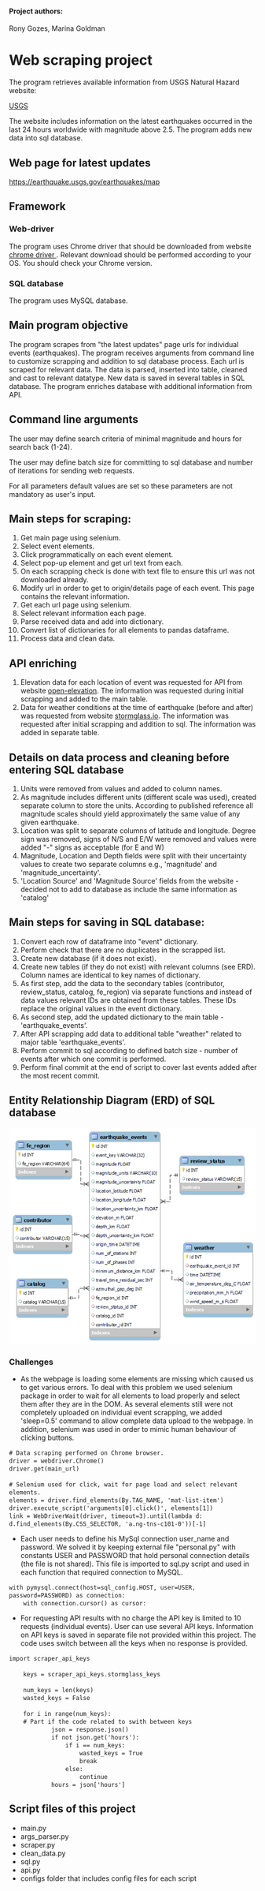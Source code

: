 #### Project authors:
Rony Gozes, Marina Goldman

# Web scraping project
The program retrieves available information from USGS Natural Hazard website:

[USGS](https://www.usgs.gov/natural-hazards)

The website includes information on the latest earthquakes occurred in the last 24 hours worldwide with magnitude above 2.5.
The program adds new data into sql database.

## Web page for latest updates
https://earthquake.usgs.gov/earthquakes/map

## Framework
### Web-driver 
The program uses Chrome driver that should be downloaded from website
[chrome driver ](https://chromedriver.chromium.org/downloads).
Relevant download should be performed according to your OS. 
You should check your Chrome version.

### SQL database
The program uses MySQL database.

## Main program objective
The program scrapes from "the latest updates" page urls for individual events (earthquakes).
The program receives arguments from command line to customize scrapping  and addition to sql database process.
Each url is scraped for relevant data. The data is parsed, inserted into table, cleaned and cast to relevant datatype.
New data is saved in several tables in SQL database.
The program enriches database with additional information from API.

## Command line arguments
The user may define search criteria of minimal magnitude and hours for search back (1-24).

The user may define batch size for committing to sql database and number of iterations for sending web requests.

For all parameters default values are set so these parameters are not mandatory as user's input.

## Main steps for scraping:
1. Get main page using selenium.
2. Select event elements.
3. Click programmatically on each event element.
4. Select pop-up element and get url text from each.
5. On each scrapping check is done with text file to ensure this url was not downloaded already.
6. Modify url in order to get to origin/details page of each event. This page contains the relevant information.
7. Get each url page using selenium.
8. Select relevant information each page.
9. Parse received data and add into dictionary.
10. Convert list of dictionaries for all elements to pandas dataframe.
11. Process data and clean data.

## API enriching
1. Elevation data for each location of event was requested for API from website 
[open-elevation](https://open-elevation.com). The information was requested during initial scrapping and added to the main table.
2. Data for weather conditions at the time of earthquake (before and after) was requested from website
[stormglass.io](https://stormglass.io/). The information was requested after initial scrapping and addition to sql. The information was added in separate table.


## Details on data process and cleaning before entering SQL database
1. Units were removed from values and added to column names.
2. As magnitude includes different units (different scale was used), created separate column to store the units. 
According to published reference all magnitude scales should yield approximately the same value of any given earthquake.
3. Location was split to separate columns of latitude and longitude. Degree sign was removed, signs of N/S and E/W were removed and values were added "-" signs as acceptable (for E and W)
4. Magnitude, Location and Depth fields were split with their uncertainty values to create two separate columns e.g., 'magnitude' and 'magnitude_uncertainty'.
5. 'Location Source' and 'Magnitude Source' fields from the website - decided not to add to database as include the same information as 'catalog'


## Main steps for saving in SQL database:
1. Convert each row of dataframe into "event" dictionary.
2. Perform check that there are no duplicates in the scrapped list.
3. Create new database (if it does not exist).
4. Create new tables (if they do not exist) with relevant columns (see ERD). Column names are identical to key names of dictionary.
5. As first step, add the data to the secondary tables (contributor, review_status, catalog, fe_region) via separate functions and instead of data values relevant IDs are obtained from these tables. These IDs replace the original values in the event dictionary.
6. As second step, add the updated dictionary to the main table - 'earthquake_events'.
7. After API scrapping add data to additional table "weather" related to major table 'earthquake_events'. 
8. Perform commit to sql according to defined batch size - number of events after which one commit is performed.
9. Perform final commit at the end of script to cover last events added after the most recent commit. 

## Entity Relationship Diagram (ERD) of SQL database

![Earthquake_database_ERD](img.png)


### Challenges
- As the webpage is loading some elements are missing which caused us to get various errors.
To deal with this problem we used selenium package in order to wait for all elements to load properly and select them after they are in the DOM.
As several elements still were not completely uploaded on individual event scrapping, we added 'sleep=0.5' command to allow complete data upload to the webpage.
In addition, selenium was used in order to mimic human behaviour of clicking buttons.


```buildoutcfg
# Data scraping performed on Chrome browser.
driver = webdriver.Chrome()
driver.get(main_url)

# Selenium used for click, wait for page load and select relevant elements.
elements = driver.find_elements(By.TAG_NAME, 'mat-list-item')
driver.execute_script('arguments[0].click()', elements[1])
link = WebDriverWait(driver, timeout=3).until(lambda d: d.find_elements(By.CSS_SELECTOR, 'a.ng-tns-c101-0'))[-1]
```

- Each user needs to define his MySql connection user_name and password. We solved it by keeping external file "personal.py" with constants 
USER and PASSWORD that hold personal connection details (the file is not shared). This file is imported to sql.py script and used in each function that required connection to MySQL.

```buildoutcfg
with pymysql.connect(host=sql_config.HOST, user=USER, password=PASSWORD) as connection:
    with connection.cursor() as cursor:
```

- For requesting API results with no charge the API key is limited to 10 requests (individual events). User can use several API keys. 
Information on API keys is saved in separate file not provided within this project. 
The code uses switch between all the keys when no response is provided.

```buildoutcfg
import scraper_api_keys

    keys = scraper_api_keys.stormglass_keys

    num_keys = len(keys)
    wasted_keys = False
    
    for i in range(num_keys):
    # Part if the code related to swith between keys
            json = response.json()
            if not json.get('hours'):
                if i == num_keys:
                    wasted_keys = True
                    break
                else:
                    continue
            hours = json['hours']
```

## Script files of this project

 - main.py
 - args_parser.py
 - scraper.py 
 - clean_data.py
 - sql.py
 - api.py
 - configs folder that includes config files for each script
 